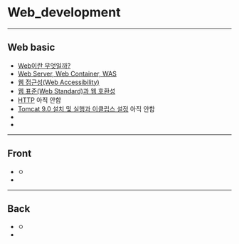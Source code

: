 # Web_development
----------------------------
## Web basic
- [Web이란 무엇일까?](https://github.com/OOOIOOOIO/Web_development/blob/master/Web%20basic/Web%EC%9D%B4%EB%9E%80%20%EB%AC%B4%EC%97%87%EC%9D%BC%EA%B9%8C%3F.md)
- [Web Server, Web Container, WAS](https://github.com/OOOIOOOIO/Web_development/blob/master/Web%20basic/Web%20Server%20%2C%20Web%20Container%20%2C%20WAS.md)
- [웹 접근성(Web Accessibility)](https://github.com/OOOIOOOIO/Web_development/blob/master/Web%20basic/%EC%9B%B9%20%EC%A0%91%EA%B7%BC%EC%84%B1(Web%20Accessibility).md)
- [웹 표준(Web Standard)과 웹 호환성](https://github.com/OOOIOOOIO/Web_development/blob/master/Web%20basic/%EC%9B%B9%20%ED%91%9C%EC%A4%80(Web%20Standard).md)
- [HTTP]() 아직 안함
- [Tomcat 9.0 설치 및 실행과 이클립스 설정]() 아직 안함
- 
- 
---------------------------
## Front
- ㅇ
-

---------------------------
## Back
- ㅇ
- 
